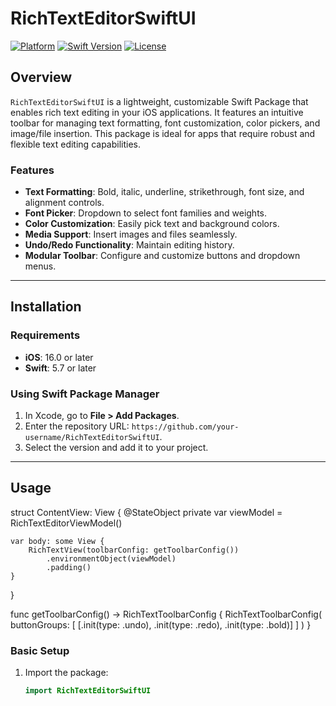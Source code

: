 # RichTextEditorSwiftUI

[![Platform](https://img.shields.io/badge/platform-iOS-blue.svg)](https://developer.apple.com/ios/)
[![Swift Version](https://img.shields.io/badge/swift-5.7-orange.svg)](https://swift.org/)
[![License](https://img.shields.io/badge/license-MIT-lightgrey.svg)](https://opensource.org/licenses/MIT)

## Overview

`RichTextEditorSwiftUI` is a lightweight, customizable Swift Package that enables rich text editing in your iOS applications. It features an intuitive toolbar for managing text formatting, font customization, color pickers, and image/file insertion. This package is ideal for apps that require robust and flexible text editing capabilities.

### Features

- **Text Formatting**: Bold, italic, underline, strikethrough, font size, and alignment controls.
- **Font Picker**: Dropdown to select font families and weights.
- **Color Customization**: Easily pick text and background colors.
- **Media Support**: Insert images and files seamlessly.
- **Undo/Redo Functionality**: Maintain editing history.
- **Modular Toolbar**: Configure and customize buttons and dropdown menus.

---

## Installation

### Requirements

- **iOS**: 16.0 or later
- **Swift**: 5.7 or later

### Using Swift Package Manager

1. In Xcode, go to **File > Add Packages**.
2. Enter the repository URL: `https://github.com/your-username/RichTextEditorSwiftUI`.
3. Select the version and add it to your project.

---

## Usage

struct ContentView: View {
    @StateObject private var viewModel = RichTextEditorViewModel()
    
    var body: some View {
        RichTextView(toolbarConfig: getToolbarConfig())
            .environmentObject(viewModel)
            .padding()
    }
}

func getToolbarConfig() -> RichTextToolbarConfig {
    RichTextToolbarConfig(
        buttonGroups: [
            [.init(type: .undo), .init(type: .redo), .init(type: .bold)]
        ]
    )
}

### Basic Setup

1. Import the package:
   ```swift
   import RichTextEditorSwiftUI
